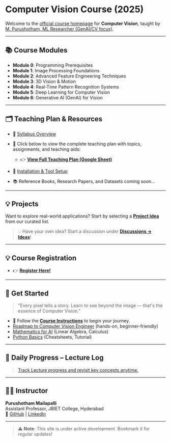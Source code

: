 # Computer Vision Course (2025)

Welcome to the [official course homepage](https://purus15987.github.io/LearnCV.ai/) for **Computer Vision**, taught by [M. Purushotham, ML Researcher (GenAI/CV focus)](https://github.com/purus15987).

---

## 📚 Course Modules

- **Module 0**: Programming Prerequisites  
- **Module 1**: Image Processing Foundations  
- **Module 2**: Advanced Feature Engineering Techniques  
- **Module 3**: 3D Vision & Motion  
- **Module 4**: Real-Time Pattern Recognition Systems  
- **Module 5**: Deep Learning for Computer Vision  
- **Module 6**: Generative AI (GenAI) for Vision

---

## 🗂️ Teaching Plan & Resources

- 📘 [Syllabus Overview](lectures/syllabus.md)  
- 📅 Click below to view the complete teaching plan with topics, assignments, and teaching aids:
  - 👉 [**View Full Teaching Plan (Google Sheet)**](https://docs.google.com/spreadsheets/d/1hCIqkod6LDRs8pzpcXTUU6w7MhRJ8bcmY_QlECySOSU)

- 🧰 [Installation & Tool Setup](resources.md)  
- 📚 Reference Books, Research Papers, and Datasets coming soon...


---

## 💡 Projects

Want to explore real-world applications? Start by selecting a [**Project Idea**](projects/project_ideas.md) from our curated list.

> 💡 Have your own idea? Start a discussion under [**Discussions → Ideas**](https://github.com/purus15987/LearnCV.ai/discussions/categories/ideas)!

---

## 💡 Course Registration

- 👉 [**Register Here!**](https://purus15987.github.io/LearnCV.ai/docs/templates/studentRegister.html)

---

## 🚀 Get Started

> "Every pixel tells a story. Learn to see beyond the image — that's the essence of Computer Vision."

- 📌 Follow the [**Course Instructions**](instructions.md) to begin your journey.
- [Roadmap to Computer Vision Engineer](tools/git&github.md) (hands-on, beginner-friendly)
- [Mathematics for AI](lectures/Mathematics_for_AI.html) (Linear Algebra, Calculus)
- [Python Basics](lectures/Python.html) (Cheatsheets, Tutorial)

---

## 📆 Daily Progress – Lecture Log

> [Track Lecture progress and revisit key concepts anytime.](lectures/lectures.md)

---

## 👨‍🏫 Instructor

**Purushotham Mailapalli**  
Assistant Professor, JBIET College, Hyderabad  
📎 [GitHub](https://github.com/purus15987) | [LinkedIn](https://www.linkedin.com/in/purushotham-mailapalli-0207471b3)

---

> ⚠️ **Note**: This site is under active development. Bookmark it for regular updates!
